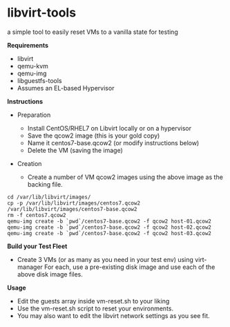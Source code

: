 libvirt-tools
=============
a simple tool to easily reset VMs to a vanilla state for testing

**Requirements**
  - libvirt
  - qemu-kvm 
  - qemu-img
  - libguestfs-tools
  - Assumes an EL-based Hypervisor

**Instructions**
  - Preparation
    * Install CentOS/RHEL7 on Libvirt locally or on a hypervisor
    * Save the qcow2 image (this is your gold copy)
    * Name it centos7-base.qcow2 (or modify instructions below)
    * Delete the VM (saving the image)

  - Creation
    * Create a number of VM qcow2 images using the above image as the backing
      file.
```
cd /var/lib/libvirt/images/
cp -p /var/lib/libvirt/images/centos7.qcow2 /var/lib/libvirt/images/centos7-base.qcow2
rm -f centos7.qcow2 
qemu-img create -b `pwd`/centos7-base.qcow2 -f qcow2 host-01.qcow2
qemu-img create -b `pwd`/centos7-base.qcow2 -f qcow2 host-02.qcow2
qemu-img create -b `pwd`/centos7-base.qcow2 -f qcow2 host-03.qcow2
```

**Build your Test Fleet**
  - Create 3 VMs (or as many as you need in your test env) using virt-manager
    For each, use a pre-existing disk image and use each of the above
    disk image files.

**Usage**
  - Edit the guests array inside vm-reset.sh to your liking
  - Use the vm-reset.sh script to reset your environments.
  - You may also want to edit the libvirt network settings as you see fit.
